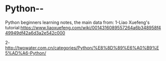 # Python--
Python beginners learning notes, the main data from: 
1-Liao Xuefeng's tutorial:https://www.liaoxuefeng.com/wiki/0014316089557264a6b348958f449949df42a6d3a2e542c000

2-http://twowater.com.cn/categories/Python/%E8%8D%89%E6%A0%B9%E5%AD%A6-Python/
